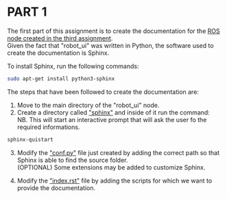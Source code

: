# PART 1
The first part of this assignment is to create the documentation for the [ROS node created in the third assignment](https://github.com/IlMusu/Research_Track/tree/assignment_3/scripts).</br>
Given the fact that "robot_ui" was written in Python, the software used to create the documentation is Sphinx.

To install Sphinx, run the following commands:
```bash
sudo apt-get install python3-sphinx
```

The steps that have been followed to create the documentation are:
1. Move to the main directory of the "robot_ui" node.
2. Create a directory called ["sphinx"](https://github.com/IlMusu/Research_Track/tree/assignment_3/sphinx/) and inside of it run the command:<br>
NB. This will start an interactive prompt that will ask the user fo the required informations.
```bash
sphinx-quistart
```
3. Modify the ["conf.py"](https://github.com/IlMusu/Research_Track/blob/assignment_3/sphinx/source/conf.py) file just created by adding the correct path so that Sphinx is able to find the source folder.<br>
(OPTIONAL) Some extensions may be added to customize Sphinx.

4. Modify the ["index.rst"](https://github.com/IlMusu/Research_Track/blob/assignment_3/sphinx/source/index.rst) file by adding the scripts for which we want to provide the documentation.
